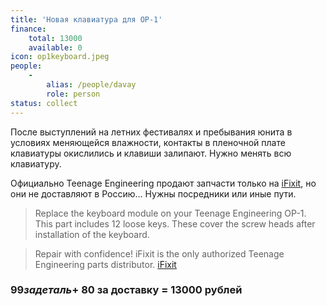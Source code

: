```yaml
---
title: 'Новая клавиатура для OP-1'
finance:
    total: 13000
    available: 0
icon: op1keyboard.jpeg
people:
    -
        alias: /people/davay
        role: person
status: collect
---
```


После выступлений на летних фестивалях и пребывания юнита в условиях меняющейся влажности, контакты в пленочной плате клавиатуры окислились и клавиши залипают. Нужно менять всю клавиатуру.

Официально Teenage Engineering продают запчасти только на [iFixit](https://ru.ifixit.com/Store/Miscellanous/OP-1-Keyboard/IF237-001?o=1), но они не доставляют в Россию... Нужны посредники или иные пути.

>  Replace the keyboard module on your Teenage Engineering OP-1. This part includes 12 loose keys. These cover the screw heads after installation of the keyboard.     

>  Repair with confidence! iFixit is the only authorized Teenage Engineering parts distributor.
> [iFixit](https://ru.ifixit.com/Store/Miscellanous/OP-1-Keyboard/IF237-001?o=1)




### $99 за деталь + ~$80 за доставку = 13000 рублей
